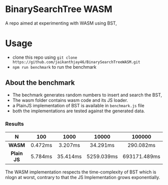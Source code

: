 # BinarySearchTree WASM
A repo aimed at experimenting with WASM using BST,

# Usage
- clone this repo using `git clone https://github.com/jaikanthjay46/BinarySearchTreeWASM.git`
- `npm run benchmark` to run the benchmark

## About the benchmark
 - The bechmark generates random numbers to insert and search the BST, 
 - The  wasm folder contains wasm code and its JS loader.
 - a PlainJS implementation of BST is available in `benchmark.js` file
 - both the implementations are tested against the generated data.
 
 ### Results
 
N  |100|1000|10000|100000
:-----:|:-----:|:-----:|:-----:|:-----:
**WASM**|0.472ms|3.207ms|34.291ms|290.082ms
**Plain JS**|5.784ms|35.414ms|5259.039ms|693171.489ms

The WASM implementation respects the time-complexity of BST which is nlogn at worst, contrary to that the JS Implementation grows exponentially.


